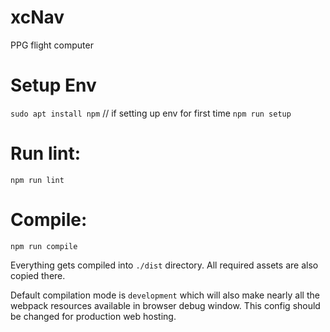 # xcNav
PPG flight computer

# Setup Env
`sudo apt install npm` // if setting up env for first time
`npm run setup`

# Run lint:
`npm run lint`

# Compile:
`npm run compile`

Everything gets compiled into `./dist` directory.
All required assets are also copied there.

Default compilation mode is `development` which will
also make nearly all the webpack resources available
in browser debug window. This config should be changed
for production web hosting.

